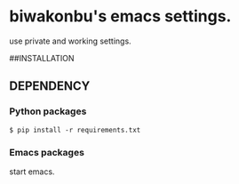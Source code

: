 # biwakonbu's emacs settings.

use private and working settings.

##INSTALLATION

## DEPENDENCY

### Python packages
```
$ pip install -r requirements.txt
```

### Emacs packages
start emacs.